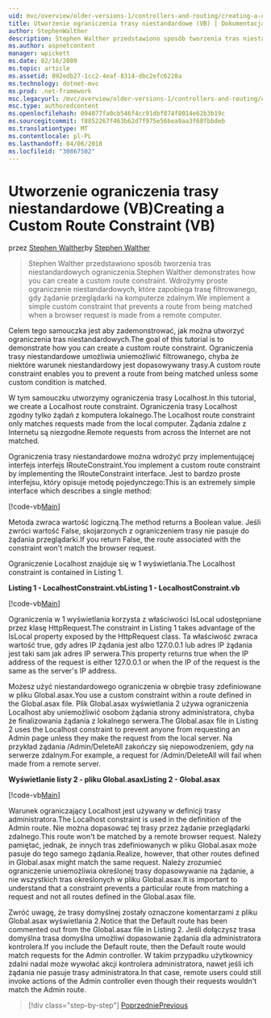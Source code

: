 ```yaml
---
uid: mvc/overview/older-versions-1/controllers-and-routing/creating-a-custom-route-constraint-vb
title: Utworzenie ograniczenia trasy niestandardowe (VB) | Dokumentacja firmy Microsoft
author: StephenWalther
description: Stephen Walther przedstawiono sposób tworzenia tras niestandardowych ograniczenia. Możemy wdrożyć prosty ograniczenie niestandardowych, które zapobiega trasę dopasowywane w...
ms.author: aspnetcontent
manager: wpickett
ms.date: 02/16/2009
ms.topic: article
ms.assetid: 892edb27-1cc2-4eaf-8314-dbc2efc6228a
ms.technology: dotnet-mvc
ms.prod: .net-framework
msc.legacyurl: /mvc/overview/older-versions-1/controllers-and-routing/creating-a-custom-route-constraint-vb
msc.type: authoredcontent
ms.openlocfilehash: 094077fa0cb546f4cc91dbf074f8014e62b3b19c
ms.sourcegitcommit: f8852267f463b62d7f975e56bea9aa3f68fbbdeb
ms.translationtype: MT
ms.contentlocale: pl-PL
ms.lasthandoff: 04/06/2018
ms.locfileid: "30867502"
---
```

<a name="creating-a-custom-route-constraint-vb"></a><span data-ttu-id="4d515-104">Utworzenie ograniczenia trasy niestandardowe (VB)</span><span class="sxs-lookup"><span data-stu-id="4d515-104">Creating a Custom Route Constraint (VB)</span></span>
====================
<span data-ttu-id="4d515-105">przez [Stephen Walther](https://github.com/StephenWalther)</span><span class="sxs-lookup"><span data-stu-id="4d515-105">by [Stephen Walther](https://github.com/StephenWalther)</span></span>

> <span data-ttu-id="4d515-106">Stephen Walther przedstawiono sposób tworzenia tras niestandardowych ograniczenia.</span><span class="sxs-lookup"><span data-stu-id="4d515-106">Stephen Walther demonstrates how you can create a custom route constraint.</span></span> <span data-ttu-id="4d515-107">Wdrożymy proste ograniczenie niestandardowych, które zapobiega trasę filtrowanego, gdy żądanie przeglądarki na komputerze zdalnym.</span><span class="sxs-lookup"><span data-stu-id="4d515-107">We implement a simple custom constraint that prevents a route from being matched when a browser request is made from a remote computer.</span></span>


<span data-ttu-id="4d515-108">Celem tego samouczka jest aby zademonstrować, jak można utworzyć ograniczenia tras niestandardowych.</span><span class="sxs-lookup"><span data-stu-id="4d515-108">The goal of this tutorial is to demonstrate how you can create a custom route constraint.</span></span> <span data-ttu-id="4d515-109">Ograniczenia trasy niestandardowe umożliwia uniemożliwić filtrowanego, chyba że niektóre warunek niestandardowy jest dopasowywany trasy.</span><span class="sxs-lookup"><span data-stu-id="4d515-109">A custom route constraint enables you to prevent a route from being matched unless some custom condition is matched.</span></span>

<span data-ttu-id="4d515-110">W tym samouczku utworzymy ograniczenia trasy Localhost.</span><span class="sxs-lookup"><span data-stu-id="4d515-110">In this tutorial, we create a Localhost route constraint.</span></span> <span data-ttu-id="4d515-111">Ograniczenia trasy Localhost zgodny tylko żądań z komputera lokalnego.</span><span class="sxs-lookup"><span data-stu-id="4d515-111">The Localhost route constraint only matches requests made from the local computer.</span></span> <span data-ttu-id="4d515-112">Żądania zdalne z Internetu są niezgodne.</span><span class="sxs-lookup"><span data-stu-id="4d515-112">Remote requests from across the Internet are not matched.</span></span>

<span data-ttu-id="4d515-113">Ograniczenia trasy niestandardowe można wdrożyć przy implementującej interfejs interfejs IRouteConstraint.</span><span class="sxs-lookup"><span data-stu-id="4d515-113">You implement a custom route constraint by implementing the IRouteConstraint interface.</span></span> <span data-ttu-id="4d515-114">Jest to bardzo proste interfejsu, który opisuje metodę pojedynczego:</span><span class="sxs-lookup"><span data-stu-id="4d515-114">This is an extremely simple interface which describes a single method:</span></span>

[!code-vb[Main](creating-a-custom-route-constraint-vb/samples/sample1.vb)]

<span data-ttu-id="4d515-115">Metoda zwraca wartość logiczną.</span><span class="sxs-lookup"><span data-stu-id="4d515-115">The method returns a Boolean value.</span></span> <span data-ttu-id="4d515-116">Jeśli zwróci wartość False, skojarzonych z ograniczeniem trasy nie pasuje do żądania przeglądarki.</span><span class="sxs-lookup"><span data-stu-id="4d515-116">If you return False, the route associated with the constraint won't match the browser request.</span></span>

<span data-ttu-id="4d515-117">Ograniczenie Localhost znajduje się w 1 wyświetlania.</span><span class="sxs-lookup"><span data-stu-id="4d515-117">The Localhost constraint is contained in Listing 1.</span></span>

<span data-ttu-id="4d515-118">**Listing 1 - LocalhostConstraint.vb**</span><span class="sxs-lookup"><span data-stu-id="4d515-118">**Listing 1 - LocalhostConstraint.vb**</span></span>

[!code-vb[Main](creating-a-custom-route-constraint-vb/samples/sample2.vb)]

<span data-ttu-id="4d515-119">Ograniczenia w 1 wyświetlania korzysta z właściwości IsLocal udostępniane przez klasę HttpRequest.</span><span class="sxs-lookup"><span data-stu-id="4d515-119">The constraint in Listing 1 takes advantage of the IsLocal property exposed by the HttpRequest class.</span></span> <span data-ttu-id="4d515-120">Ta właściwość zwraca wartość true, gdy adres IP żądania jest albo 127.0.0.1 lub adres IP żądania jest taki sam jak adres IP serwera.</span><span class="sxs-lookup"><span data-stu-id="4d515-120">This property returns true when the IP address of the request is either 127.0.0.1 or when the IP of the request is the same as the server's IP address.</span></span>

<span data-ttu-id="4d515-121">Możesz użyć niestandardowego ograniczenia w obrębie trasy zdefiniowane w pliku Global.asax.</span><span class="sxs-lookup"><span data-stu-id="4d515-121">You use a custom constraint within a route defined in the Global.asax file.</span></span> <span data-ttu-id="4d515-122">Plik Global.asax wyświetlania 2 używa ograniczenia Localhost aby uniemożliwić osobom żądania strony administratora, chyba że finalizowania żądania z lokalnego serwera.</span><span class="sxs-lookup"><span data-stu-id="4d515-122">The Global.asax file in Listing 2 uses the Localhost constraint to prevent anyone from requesting an Admin page unless they make the request from the local server.</span></span> <span data-ttu-id="4d515-123">Na przykład żądania /Admin/DeleteAll zakończy się niepowodzeniem, gdy na serwerze zdalnym.</span><span class="sxs-lookup"><span data-stu-id="4d515-123">For example, a request for /Admin/DeleteAll will fail when made from a remote server.</span></span>

<span data-ttu-id="4d515-124">**Wyświetlanie listy 2 - pliku Global.asax**</span><span class="sxs-lookup"><span data-stu-id="4d515-124">**Listing 2 - Global.asax**</span></span>

[!code-vb[Main](creating-a-custom-route-constraint-vb/samples/sample3.vb)]

<span data-ttu-id="4d515-125">Warunek ograniczający Localhost jest używany w definicji trasy administratora.</span><span class="sxs-lookup"><span data-stu-id="4d515-125">The Localhost constraint is used in the definition of the Admin route.</span></span> <span data-ttu-id="4d515-126">Nie można dopasować tej trasy przez żądanie przeglądarki zdalnego.</span><span class="sxs-lookup"><span data-stu-id="4d515-126">This route won't be matched by a remote browser request.</span></span> <span data-ttu-id="4d515-127">Należy pamiętać, jednak, że innych tras zdefiniowanych w pliku Global.asax może pasuje do tego samego żądania.</span><span class="sxs-lookup"><span data-stu-id="4d515-127">Realize, however, that other routes defined in Global.asax might match the same request.</span></span> <span data-ttu-id="4d515-128">Należy zrozumieć ograniczenie uniemożliwia określonej trasy dopasowywanie na żądanie, a nie wszystkich tras określonych w pliku Global.asax.</span><span class="sxs-lookup"><span data-stu-id="4d515-128">It is important to understand that a constraint prevents a particular route from matching a request and not all routes defined in the Global.asax file.</span></span>

<span data-ttu-id="4d515-129">Zwróć uwagę, że trasy domyślnej zostały oznaczone komentarzami z pliku Global.asax wyświetlania 2.</span><span class="sxs-lookup"><span data-stu-id="4d515-129">Notice that the Default route has been commented out from the Global.asax file in Listing 2.</span></span> <span data-ttu-id="4d515-130">Jeśli dołączysz trasa domyślna trasa domyślna umożliwi dopasowanie żądania dla administratora kontrolera.</span><span class="sxs-lookup"><span data-stu-id="4d515-130">If you include the Default route, then the Default route would match requests for the Admin controller.</span></span> <span data-ttu-id="4d515-131">W takim przypadku użytkownicy zdalni nadal może wywołać akcji kontrolera administratora, nawet jeśli ich żądania nie pasuje trasy administratora.</span><span class="sxs-lookup"><span data-stu-id="4d515-131">In that case, remote users could still invoke actions of the Admin controller even though their requests wouldn't match the Admin route.</span></span>

> [!div class="step-by-step"]
> [<span data-ttu-id="4d515-132">Poprzednie</span><span class="sxs-lookup"><span data-stu-id="4d515-132">Previous</span></span>](creating-a-route-constraint-vb.md)

